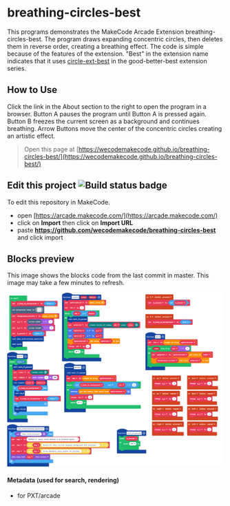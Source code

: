 # breathing-circles-best 

This programs demonstrates the MakeCode Arcade Extension breathing-circles-best. The program draws expanding concentric circles, then deletes them in reverse order, creating a breathing effect. The code is simple because of the features of the extension. "Best" in the extension name indicates that it uses [circle-ext-best](../../../circle-ext-best) in the good-better-best extension series. 

## How to Use

Click the link in the About section to the right to open the program in a browser. 
Button A pauses the program until Button A is pressed again. 
Button B freezes the current screen as a background and continues breathing.
Arrow Buttons move the center of the concentric circles creating an artistic effect.


> Open this page at [https://wecodemakecode.github.io/breathing-circles-best/](https://wecodemakecode.github.io/breathing-circles-best/)

## Edit this project ![Build status badge](https://github.com/wecodemakecode/breathing-circles-best/workflows/MakeCode/badge.svg)

To edit this repository in MakeCode.

* open [https://arcade.makecode.com/](https://arcade.makecode.com/)
* click on **Import** then click on **Import URL**
* paste **https://github.com/wecodemakecode/breathing-circles-best** and click import

## Blocks preview

This image shows the blocks code from the last commit in master.
This image may take a few minutes to refresh.

![A rendered view of the blocks](https://github.com/wecodemakecode/breathing-circles-best/raw/master/.github/makecode/blocks.png)

#### Metadata (used for search, rendering)

* for PXT/arcade
<script src="https://makecode.com/gh-pages-embed.js"></script><script>makeCodeRender("{{ site.makecode.home_url }}", "{{ site.github.owner_name }}/{{ site.github.repository_name }}");</script>
